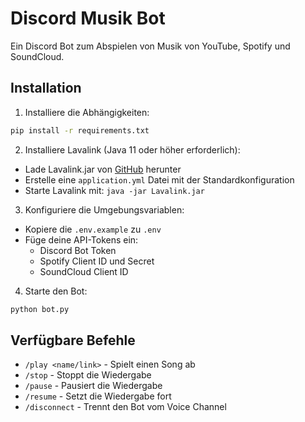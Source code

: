 # Discord Musik Bot

Ein Discord Bot zum Abspielen von Musik von YouTube, Spotify und SoundCloud.

## Installation

1. Installiere die Abhängigkeiten:
```bash
pip install -r requirements.txt
```

2. Installiere Lavalink (Java 11 oder höher erforderlich):
- Lade Lavalink.jar von [GitHub](https://github.com/freyacodes/Lavalink/releases) herunter
- Erstelle eine `application.yml` Datei mit der Standardkonfiguration
- Starte Lavalink mit: `java -jar Lavalink.jar`

3. Konfiguriere die Umgebungsvariablen:
- Kopiere die `.env.example` zu `.env`
- Füge deine API-Tokens ein:
  - Discord Bot Token
  - Spotify Client ID und Secret
  - SoundCloud Client ID

4. Starte den Bot:
```bash
python bot.py
```

## Verfügbare Befehle

- `/play <name/link>` - Spielt einen Song ab
- `/stop` - Stoppt die Wiedergabe
- `/pause` - Pausiert die Wiedergabe
- `/resume` - Setzt die Wiedergabe fort
- `/disconnect` - Trennt den Bot vom Voice Channel
